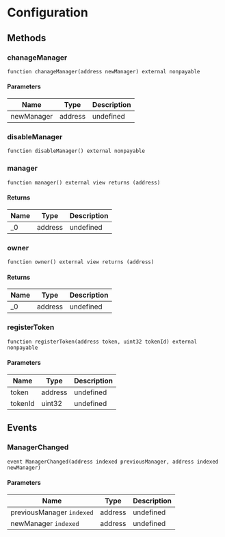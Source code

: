 # Configuration









## Methods

### chanageManager

```solidity
function chanageManager(address newManager) external nonpayable
```





#### Parameters

| Name | Type | Description |
|---|---|---|
| newManager | address | undefined |

### disableManager

```solidity
function disableManager() external nonpayable
```






### manager

```solidity
function manager() external view returns (address)
```






#### Returns

| Name | Type | Description |
|---|---|---|
| _0 | address | undefined |

### owner

```solidity
function owner() external view returns (address)
```






#### Returns

| Name | Type | Description |
|---|---|---|
| _0 | address | undefined |

### registerToken

```solidity
function registerToken(address token, uint32 tokenId) external nonpayable
```





#### Parameters

| Name | Type | Description |
|---|---|---|
| token | address | undefined |
| tokenId | uint32 | undefined |



## Events

### ManagerChanged

```solidity
event ManagerChanged(address indexed previousManager, address indexed newManager)
```





#### Parameters

| Name | Type | Description |
|---|---|---|
| previousManager `indexed` | address | undefined |
| newManager `indexed` | address | undefined |



